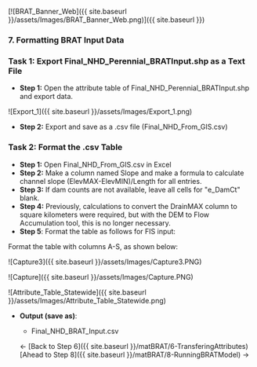 [![BRAT_Banner_Web]({{ site.baseurl }}/assets/Images/BRAT_Banner_Web.png)]({{ site.baseurl }})

### 7. Formatting BRAT Input Data

### Task 1: Export Final_NHD_Perennial_BRATInput.shp as a Text File

- **Step 1:** Open the attribute table of Final_NHD_Perennial_BRATInput.shp and export data.

![Export_1]({{ site.baseurl }}/assets/Images/Export_1.png)

- **Step 2:** Export and save as a .csv file (Final_NHD_From_GIS.csv)

### Task 2: Format the .csv Table

- **Step 1:** Open Final_NHD_From_GIS.csv in Excel
- **Step 2:** Make a column named Slope and make a formula to calculate channel slope (ElevMAX-ElevMIN)/Length for all entries.
- **Step 3:** If dam counts are not available, leave all cells for "e_DamCt" blank.
- **Step 4:** Previously, calculations to convert the DrainMAX column to square kilometers were required, but with the DEM to Flow Accumulation tool, this is no longer necessary.
- **Step 5**: Format the table as follows for FIS input:

Format the table  with columns A-S, as shown below:

![Capture3]({{ site.baseurl }}/assets/Images/Capture3.PNG)

![Capture]({{ site.baseurl }}/assets/Images/Capture.PNG)

![Attribute_Table_Statewide]({{ site.baseurl }}/assets/Images/Attribute_Table_Statewide.png)

- **Output (save as)**: 

  - Final_NHD_BRAT_Input.csv

  <- [Back to Step 6]({{ site.baseurl }}/matBRAT/6-TransferingAttributes)        [Ahead to Step 8]({{ site.baseurl }}/matBRAT/8-RunningBRATModel) ->


